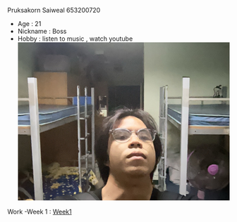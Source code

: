 Pruksakorn Saiweal 653200720

- Age : 21
- Nickname : Boss
- Hobby : listen to music , watch youtube
![Boss](/Image/IMG_1888.jpeg)

Work
-Week 1 : [Week1](bluetooth)
